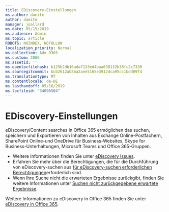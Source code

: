 ```yaml
---
title: EDiscovery-Einstellungen
ms.author: daeite
author: daeite
manager: joallard
ms.date: 05/15/2019
ms.audience: Admin
ms.topic: article
ROBOTS: NOINDEX, NOFOLLOW
localization_priority: Normal
ms.collection: Adm_O365
ms.custom: 2006
ms.assetid: ''
ms.openlocfilehash: b125b2db16ada7133ed4baa638132b38fc2c7330
ms.sourcegitcommit: bcb2612ab8ba2aee5165e3912dca95cc1bdd09f4
ms.translationtype: MT
ms.contentlocale: de-DE
ms.lasthandoff: 05/16/2019
ms.locfileid: "34096504"
---
```

# <a name="ediscovery-settings"></a>EDiscovery-Einstellungen

eDiscovery/Content searches in Office 365 ermöglichen das suchen, speichern und Exportieren von Inhalten aus Exchange Online-Postfächern, SharePoint Online-und OneDrive für Business-Websites, Skype for Business-Unterhaltungen, Microsoft Teams und Office 365-Gruppen.

- Weitere Informationen finden Sie unter [eDiscovery Issues](https://docs.microsoft.com/en-us/alchemyinsights/ediscovery-issues).
- Erfahren Sie mehr über die Berechtigungen, die für die Durchführung von eDiscovery-suchen aus [für eDiscovery-suchen erforderlichen Berechtigungen](https://docs.microsoft.com/en-us/alchemyinsights/permissions-required-for-ediscovery-searches)erforderlich sind.
- Wenn Ihre Suche nicht die erwarteten Ergebnisse zurückgibt, finden Sie weitere Informationen unter [Suchen nicht zurückgegebene erwartete Ergebnisse](https://docs.microsoft.com/en-us/alchemyinsights/search-not-returning-expected-results).

Weitere Informationen zu eDiscovery in Office 365 finden Sie unter [eDiscovery in Office 365](https://docs.microsoft.com/en-us/office365/securitycompliance/ediscovery).
